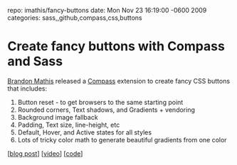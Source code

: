 repo: imathis/fancy-buttons
date: Mon Nov 23 16:19:00 -0600 2009
categories: sass,,github,compass,css,buttons

#  Create fancy buttons with Compass and Sass

[Brandon Mathis](http://brandonmathis.com) released a [Compass](http://compass-style.org) extension to create fancy CSS buttons that includes:

1. Button reset - to get browsers to the same starting point
2. Rounded corners, Text shadows, and Gradients + vendoring
3. Background image fallback
4. Padding, Text size, line-height, etc
5. Default, Hover, and Active states for all styles
6. Lots of tricky color math to generate beautiful gradients from one color

[[blog post](http://brandonmathis.com/blog/2009/11/19/fancy-buttons-are-here/)] [[video](http://vimeo.com/7723529)] [[code](http://github.com/imathis/fancy-buttons)]
